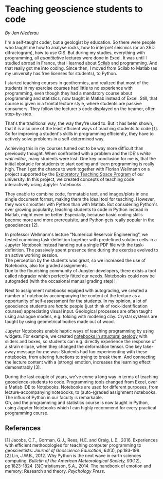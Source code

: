 # Teaching geoscience students to code

*By Jan Niederau*

I'm a self-taught coder, but a geologist by education. So there were people who taught me how to analyse rocks, how to interpret seismics (or an XRD difractogram), how to use GIS. But during my studies, everything with programming, all _quantitative_ lectures were done in Excel. It was until I studied abroad in France, that I learned about [Scilab](http://www.scilab.org/) and programming. And that really got me into coding. Since then, I moved from Scilab to Matlab (as my university has free licenses for students), to Python.  

I started teaching courses in geothermics, and realized that most of the students in my exercise courses had little to no experience with programming, even though they had a mandatory course about programming and statistics, now taught in Matlab instead of Excel. 
Still, that course is given in a frontal lecture style, where students are passive consumers. They follow the lecturer's code displayed on the beamer, often step-by-step. 

That's the traditional way, the way they're used to. But it has been shown, that it is also one of the least efficient ways of teaching students to code [1]. So for improving a student's skills in programming efficiently, they have to actively solve problems in a self-determined way.

Achieving this in my courses turned out to be way more difficult than previously thought. When confronted with a problem and the IDE's _white wall editor_, many students were lost. One key conclusion for me is, that the initial obstacle for students to start coding and learn programming is really high. Then I got the chance to work together with Florian Wellmann on a project supported by the [Exploratory Teaching Space Program](https://goo.gl/C5yry9) of our university. 
In this project, we created concepts of teaching code interactively using Jupyter Notebooks.

They enable to combine code, formatable text, and images/plots in one single document format, making them the ideal tool for teaching. However, they work smoother with Python than with Matlab. But considering Python's ever growing popularity, teaching students to code in Python instead in Matlab, might even be better. Especially, because basic coding skills become more and more prerequisite, and Python gets really popular in the geosciences [2].  

In professor Wellmann's lecture "Numerical Reservoir Engineering", we tested combining task-definition together with predefined solution cells in a Jupyter Notebook instead handing out a single PDF file with the task-definition. The passively spent presence time during the exercise evolved to an active working session.    
The perception by the students was great, so we increased the use of Notebooks, also for graded assignments.  
Due to the flourishing community of Jupyter-developers, there exists a tool called [nbgrader](https://github.com/jupyter/nbgrader) which perfectly fitted our needs. Notebooks could now be autograded (with the occasional manual grading step)!

Next to assignment notebooks equiped with autograding, we created a number of notebooks accompanying the content of the lecture as a opportunity of self-assessment for the students. In my opinion, a lot of geoscience students are _haptic_ people (just think of rock-identification courses) appreciating visual input. Geological processes are often taught using analogue models, e.g. folding with modeling clay. Crystal systems are taught by using geometrical bodies made
out of wood.  

Jupyter Notebooks enable haptic ways of teaching programming by using widgets. For example, we created [notebooks in structural geology](https://github.com/Japhiolite/stress-and-strain) with sliders and boxes, so students can e.g. directly experience the response of a strain ellipse, when they changed the deformation tensor. One key take-away message for me was: Students had fun experimenting with these notebooks, from altering functions to trying to break them. And connecting the lecture content with a (strong) emotion, increases the
learning effect demonstrably [3]. 

During the last couple of years, we've come a long way in terms of teaching geoscience-students to code. Programming tools changed from Excel, over a Matlab IDE to Notebooks. Notebooks are used for different purposes, from lecture-accompanying notebooks, to (auto-)graded assignment notebooks. The influx of Python in our faculty is remarkable.  
Oh, and the programming and statistics course is now taught in Python, using Jupyter Notebooks which I can highly recommend for every practical programming course.
 

## References  

[1] Jacobs, C.T., Gorman, G.J., Rees, H.E. and Craig, L.E., 2016. Experiences with efficient methodologies for teaching computer programming to geoscientists. _Journal of Geoscience Education, 64_(3), pp.183-198.  
[2] Lin, J.W.B., 2012. Why Python is the next wave in earth sciences computing. _Bulletin of the American Meteorological Society, 93_(12), pp.1823-1824.
[3]Christianson, S.A., 2014. The handbook of emotion and memory: Research and theory. _Psychology Press_.
